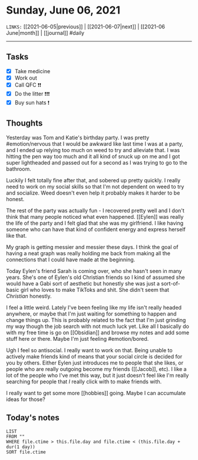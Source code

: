 # Sunday, June 06, 2021
`LINKS:` [[2021-06-05|previous]]  | [[2021-06-07|next]] |  [[2021-06 June|month]] | [[journal]]
#daily

---
## Tasks
- [x]  Take medicine
- [x]  Work out
- [X]  Call QFC ❗️❗️
- [x] Do the litter ❗️❗️❗️
- [X] Buy sun hats ❗️

## Thoughts
Yesterday was Tom and Katie's birthday party. I was pretty #emotion/nervous that I would be awkward like last time I was at a party, and I ended up relying too much on weed to try and alleviate that. I was hitting the pen way too much and it all kind of snuck up on me and I got super lightheaded and passed out for a second as I was trying to go to the bathroom. 

Luckily I felt totally fine after that, and sobered up pretty quickly. I really need to work on my social skills so that I'm not dependent on weed to try and socialize. Weed doesn't even help it probably makes it harder to be honest. 

The rest of the party was actually fun - I recovered pretty well and I don't think that many people noticed what even happened. [[Eylen]] was really the life of the party and I felt glad that she was my girlfriend. I like having someone who can have that kind of confident energy and express herself like that. 

My graph is getting messier and messier these days. I think the goal of having a neat graph was really holding me back from making all the connections that I could have made at the beginning. 

Today Eylen's friend Sarah is coming over, who she hasn't seen in many years. She's one of Eylen's old Christian friends so I kind of assumed she would have a Gabi sort of aesthetic but honestly she was just a sort-of-basic girl who loves to make TikToks and shit. She didn't seem that *Christian* honestly. 

I feel a little weird. Lately I've been feeling like my life isn't really headed anywhere, or maybe that I'm just waiting for something to happen and change things up. This is probably related to the fact that I'm just grinding my way though the job search with not much luck yet. Like all I basically do with my free time is go on [[Obsidian]] and browse my notes and add some stuff here or there. Maybe I'm just feeling #emotion/bored. 

Ugh I feel so antisocial. I really want to work on that. Being unable to actively make friends kind of means that your social circle is decided for you by others. Either Eylen just introduces me to people that she likes, or people who are really outgoing become my friends ([[Jacob]], etc). I like a lot of the people who I've met this way, but it just doesn't feel like I'm really searching for people that *I* really click with to make friends with. 

I really want to get some more [[hobbies]] going. Maybe I can accumulate ideas for those?

## Today's notes
```dataview
LIST 
FROM ""
WHERE file.ctime > this.file.day and file.ctime < (this.file.day + dur(1 day))
SORT file.ctime
```
